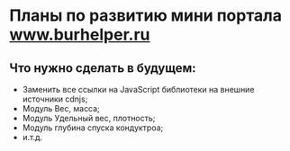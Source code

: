 # Планы по развитию мини портала www.burhelper.ru

## Что нужно сделать в будущем:
- Заменить все ссылки на JavaScript библиотеки на внешние источники cdnjs;
- Модуль Вес, масса;
- Модуль Удельный вес, плотность;
- Модуль глубина спуска кондуктроа;
- и.т.д.